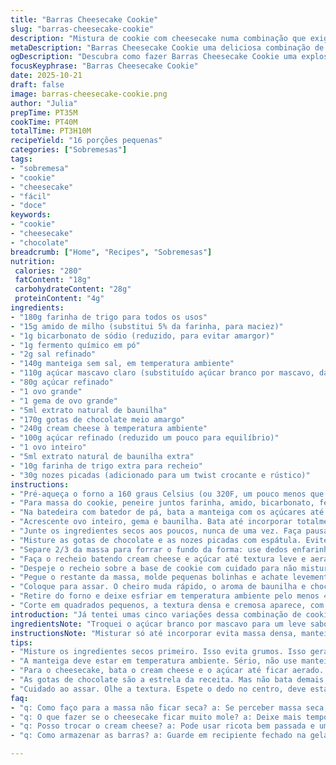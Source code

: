 ```yaml
---
title: "Barras Cheesecake Cookie"
slug: "barras-cheesecake-cookie"
description: "Mistura de cookie com cheesecake numa combinação que exige atenção ao ponto das texturas. Massa de cookie crocante nas bordas e cremação cremosa do queijo no centro, com as gotas de chocolate derretendo e lembrando sobremesas de infância. O segredo é perceber quando a camada de cheesecake está firme mas ainda úmida — aí é hora de tirar do forno pra garantir barras que não quebram nem murcham depois. Fácil de fazer, complicado resistir."
metaDescription: "Barras Cheesecake Cookie uma deliciosa combinação de cookie e cheesecake que vai te levar às lembranças da infância."
ogDescription: "Descubra como fazer Barras Cheesecake Cookie uma explosão de sabores, perfeita para suas reuniões."
focusKeyphrase: "Barras Cheesecake Cookie"
date: 2025-10-21
draft: false
image: barras-cheesecake-cookie.png
author: "Julia"
prepTime: PT35M
cookTime: PT40M
totalTime: PT3H10M
recipeYield: "16 porções pequenas"
categories: ["Sobremesas"]
tags:
- "sobremesa"
- "cookie"
- "cheesecake"
- "fácil"
- "doce"
keywords:
- "cookie"
- "cheesecake"
- "chocolate"
breadcrumb: ["Home", "Recipes", "Sobremesas"]
nutrition: 
 calories: "280"
 fatContent: "18g"
 carbohydrateContent: "28g"
 proteinContent: "4g"
ingredients:
- "180g farinha de trigo para todos os usos"
- "15g amido de milho (substitui 5% da farinha, para maciez)"
- "1g bicarbonato de sódio (reduzido, para evitar amargor)"
- "1g fermento químico em pó"
- "2g sal refinado"
- "140g manteiga sem sal, em temperatura ambiente"
- "110g açúcar mascavo claro (substituído açúcar branco por mascavo, dá um toque caramelizado)"
- "80g açúcar refinado"
- "1 ovo grande"
- "1 gema de ovo grande"
- "5ml extrato natural de baunilha"
- "170g gotas de chocolate meio amargo"
- "240g cream cheese à temperatura ambiente"
- "100g açúcar refinado (reduzido um pouco para equilíbrio)"
- "1 ovo inteiro"
- "5ml extrato natural de baunilha extra"
- "10g farinha de trigo extra para recheio"
- "30g nozes picadas (adicionado para um twist crocante e rústico)"
instructions:
- "Pré-aqueça o forno a 160 graus Celsius (ou 320F, um pouco menos que o convencional para evitar queimei as bordas enquanto o centro assa). Unte uma forma quadrada de 20x20 cm ou forre com papel manteiga, deixando sobra nas bordas para facilitar desenformar - isso salva a vida no acabamento."
- "Para massa do cookie, peneire juntos farinha, amido, bicarbonato, fermento químico e sal, misturando bem para evitar bolinhas. Esse preparo seco garante textura delicada e uniformidade."
- "Na batedeira com batedor de pá, bata a manteiga com os açúcares até ficar clara e fofa. Essa etapa pode parecer simples, mas é fundamental para dar leveza. Tempo médio: 3 minutos em velocidade média-alta, escute o som da batedeira mudar para um ronco leve e constante."
- "Acrescente ovo inteiro, gema e baunilha. Bata até incorporar totalmente, evitando bater demais pra não criar um creme oleoso."
- "Junte os ingredientes secos aos poucos, nunca de uma vez. Faça pausas para raspar as laterais, garantindo mistura homogênea e massa maleável. Se perceber massa muito seca, um pingo de leite pode ajudar, mas não exagere."
- "Misture as gotas de chocolate e as nozes picadas com espátula. Evite bater demais nesse ponto para não aquecer a massa e derreter o chocolate antes da hora."
- "Separe 2/3 da massa para forrar o fundo da forma: use dedos enfarinhados para apertar sem quebrar a massa. Deve ficar uniforme, ligeiramente compactada, mas não como uma bolacha dura. Se estiver difícil de moldar, deixe a massa 10 minutos fora da geladeira para amolecer."
- "Faça o recheio batendo cream cheese e açúcar até textura leve e aerada com batedor de mão ou elétrico - cuidado para não bater demais para não ficar líquido. Junte ovo, baunilha e farinha, misture até homogeneidade, sem grumos."
- "Despeje o recheio sobre a base de cookie com cuidado para não misturar as camadas. Use uma espátula para nivelar, ficando uma camada uniforme, não muito fina para não rachar depois."
- "Pegue o restante da massa, molde pequenas bolinhas e achate levemente. Distribua por cima do recheio, cobrindo quase tudo mas deixando alguns espaços abertos. Aqui o jogo visual: as curvas e texturas vão aparecer depois de assadas."
- "Coloque para assar. O cheiro muda rápido, o aroma de baunilha e chocolate começa suave, tornando-se mais intenso depois de 25 minutos. O ideal é deixar por aproximadamente 38 minutos, mas fique atento na firmeza da camada central do cheesecake: toque com o dedo suavemente, ela deve estar firme ao toque mas com leve movimento. Se estiver mole demais, deixa mais 5 minutos. Evite dourar demais o topo para não informar ressecamento."
- "Retire do forno e deixe esfriar em temperatura ambiente pelo menos 45 minutos, isso ajuda a barra firmar e facilitar o corte. Se estiver com pressa, refrigere por 2 horas, garante cortes limpos e menos bagunçados."
- "Corte em quadrados pequenos, a textura densa e cremosa aparece, com o contraste da massa crocante e pedaços de nozes. Armazene em recipiente fechado na geladeira, dura até 5 dias, mas vai sumir antes disso."
introduction: "Já tentei umas cinco variações dessa combinação de cookie e cheesecake — resultado ora muito doce, ora massa seca e recheio murcho. Descobri que acertar a temperatura do forno e a proporção do recheio faz toda diferença. Não é técnica de confeiteiro, é olho no forno, toque na massa, controle do tempo. O cheiro que invade a casa já vale o esforço, aquele abraço de chocolate quente com textura cremosa no centro e a crocância das bordas faz essa receita ser queridinha nas reuniões."
ingredientsNote: "Troquei o açúcar branco por mascavo para um leve sabor caramelo queimado, faz outra camada gustativa. O amido de milho ajuda a manter a massinha macia; bicarbonato em pouca quantidade evita amargor, fermento dá o pulo pra leveza. Nozes picadas acrescentam crocância e quebram o padrão, mas pode usar castanhas do Brasil, amendoim ou até coco ralado. Cream cheese à temperatura ambiente evita grumos no recheio — se não tiver, pode trocar por ricota cremosa bem passada na peneira e um pouco de cream fraiche ou iogurte grego, funciona, mas muda textura. Manteiga tem que ser sem sal para controlar sódio, ingrediente fundamental aqui."
instructionsNote: "Misturar só até incorporar evita massa densa, manteiga em temperatura ideal ajuda na textura leve e é crucial controlar o ponto do recheio: não deixe liquidificar nem endurecer demais—perceba pelas bordas que começam firmar e o centro que ainda balança levemente. Uso sempre detector de aroma e som – se cheirar queimado, abaixe o forno e cubra com papel alumínio. O segredo também é esperar esfriar antes de cortar, que nem bolo de sorvete, senão desmancha tudo. Não enfarinhe a forma — o ideal é usar papel manteiga para descolar fácil, evitando barra quebrada. Para agilizar, cochilei meus dedos no processo, dando intervalo entre as etapas para massa não superaquecer e para os elementos secarem na medida certa."
tips:
- "Misture os ingredientes secos primeiro. Isso evita grumos. Isso geralmente significa farinha, amido, bicarbonato, fermento e sal. Não ache que vai ser rápido. Cada detalhe importa na textura final. Evite a pressa."
- "A manteiga deve estar em temperatura ambiente. Sério, não use manteiga gelada. Isso impede a mistura ficar leve. O processo de bater é crucial. Olhe para a leveza, deve ficar clara. Como nuvem."
- "Para o cheesecake, bata o cream cheese e o açúcar até ficar aerado. Se ficar líquido, não vai dar certo. Coloque todos os ingredientes com calma. Junte ovo e baunilha, mexa com delicadeza. Misturando aqui faz toda a diferença."
- "As gotas de chocolate são a estrela da receita. Mas não bata demais, senão derrete. Misture com a espátula para ficar bem distribuído. Isso garante que cada pedaço tenha chocolate. O contraste é uma parte fundamental."
- "Cuidado ao assar. Olhe a textura. Espete o dedo no centro, deve estar firme mas com movimento sutil. Se afundar muito, deixe no forno. Mas não dorar muito. Acompanhe os cheiros, eles falam muito do que está acontecendo."
faq:
- "q: Como faço para a massa não ficar seca? a: Se perceber massa seca, adicione um pingo de leite. Mas não exagere. A umidade é essencial. Mas se estiver perfeita, cuidado para não estragar."
- "q: O que fazer se o cheesecake ficar muito mole? a: Deixe mais tempo no forno, mas fique de olho. Não quer que queime. 5 minutos a mais pode resolver. Mas não deixe de olhar."
- "q: Posso trocar o cream cheese? a: Pode usar ricota bem passada e um pouco de iogurte grego. Fica diferente, mas ainda gostoso. Textura pode mudar. A mistura pode ser crucial aqui."
- "q: Como armazenar as barras? a: Guarde em recipiente fechado na geladeira. Dura uns 5 dias assim. Mas a verdade é que elas somem rápido. Você pode também congelar. Para durar mais."

---
```

